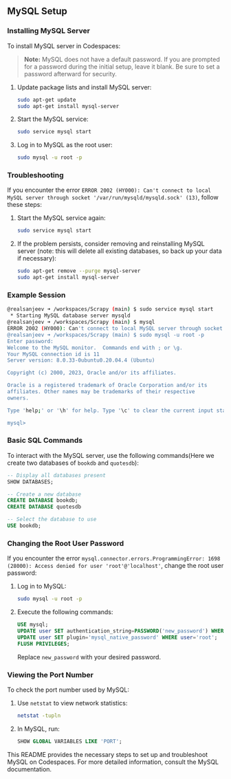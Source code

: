 ## MySQL Setup

### Installing MySQL Server

To install MySQL server in Codespaces:

> **Note:** MySQL does not have a default password. If you are prompted for a password during the initial setup, leave it blank. Be sure to set a password afterward for security.

1. Update package lists and install MySQL server:
    ```bash
    sudo apt-get update
    sudo apt-get install mysql-server
    ```
2. Start the MySQL service:
    ```bash
    sudo service mysql start
    ```
3. Log in to MySQL as the root user:
    ```bash
    sudo mysql -u root -p
    ```

### Troubleshooting

If you encounter the error `ERROR 2002 (HY000): Can't connect to local MySQL server through socket '/var/run/mysqld/mysqld.sock' (13)`, follow these steps:

1. Start the MySQL service again:
    ```bash
    sudo service mysql start
    ```
2. If the problem persists, consider removing and reinstalling MySQL server (note: this will delete all existing databases, so back up your data if necessary):
    ```bash
    sudo apt-get remove --purge mysql-server
    sudo apt-get install mysql-server
    ```

### Example Session

```bash
@realsanjeev ➜ /workspaces/Scrapy (main) $ sudo service mysql start 
 * Starting MySQL database server mysqld                                                                                                              [ OK ] 
@realsanjeev ➜ /workspaces/Scrapy (main) $ mysql
ERROR 2002 (HY000): Can't connect to local MySQL server through socket '/var/run/mysqld/mysqld.sock' (13)
@realsanjeev ➜ /workspaces/Scrapy (main) $ sudo mysql -u root -p
Enter password: 
Welcome to the MySQL monitor.  Commands end with ; or \g.
Your MySQL connection id is 11
Server version: 8.0.33-0ubuntu0.20.04.4 (Ubuntu)

Copyright (c) 2000, 2023, Oracle and/or its affiliates.

Oracle is a registered trademark of Oracle Corporation and/or its
affiliates. Other names may be trademarks of their respective
owners.

Type 'help;' or '\h' for help. Type '\c' to clear the current input statement.

mysql> 
```

### Basic SQL Commands

To interact with the MySQL server, use the following commands(Here we create two databases of `bookdb` and `quotesdb`):

```sql
-- Display all databases present
SHOW DATABASES;

-- Create a new database
CREATE DATABASE bookdb;
CREATE DATABASE quotesdb

-- Select the database to use
USE bookdb;
```

### Changing the Root User Password

If you encounter the error `mysql.connector.errors.ProgrammingError: 1698 (28000): Access denied for user 'root'@'localhost'`, change the root user password:

1. Log in to MySQL:
    ```bash
    sudo mysql -u root -p
    ```
2. Execute the following commands:
    ```sql
    USE mysql;
    UPDATE user SET authentication_string=PASSWORD('new_password') WHERE user='root';
    UPDATE user SET plugin='mysql_native_password' WHERE user='root';
    FLUSH PRIVILEGES;
    ```

   Replace `new_password` with your desired password.

### Viewing the Port Number

To check the port number used by MySQL:

1. Use `netstat` to view network statistics:
    ```bash
    netstat -tupln
    ```

2. In MySQL, run:
    ```sql
    SHOW GLOBAL VARIABLES LIKE 'PORT';
    ```

This README provides the necessary steps to set up and troubleshoot MySQL on Codespaces. For more detailed information, consult the MySQL documentation.